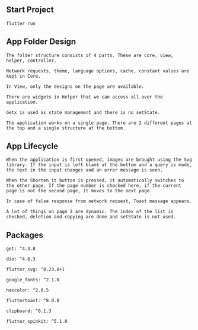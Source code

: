 ## Start Project


`flutter run`



## App Folder Design
    The folder structure consists of 4 parts. These are core, view, helper, controller.
    
    Network requests, theme, language options, cache, constant values are kept in Core.
    
    In View, only the designs on the page are available.
    
    There are widgets in Helper that we can access all over the application.
    
    Getx is used as state management and there is no setState.
    
    The application works on a single page. There are 2 different pages at the top and a single structure at the bottom.

## App Lifecycle



    When the application is first opened, images are brought using the Svg library. If the input is left blank at the bottom and a query is made, the text in the input changes and an error message is seen.
    
    When the Shorten it button is pressed, it automatically switches to the other page. If the page number is checked here, if the current page is not the second page, it moves to the next page.
    
    In case of false response from network request, Toast message appears.
    
    A lot of things on page 2 are dynamic. The index of the list is checked, deletion and copying are done and setState is not used.


## Packages
`get: ^4.3.8`

`dio: ^4.0.3`

`flutter_svg: ^0.23.0+1`

`google_fonts: ^2.1.0`

`hexcolor: ^2.0.5`

`fluttertoast: ^8.0.8`

`clipboard: ^0.1.3`

`flutter_spinkit: ^5.1.0`



